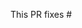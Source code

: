 <!-- Thank you for submitting a Pull Request. Please:
* Read our Pull Request guidelines:
  https://github.com/hexhacking/xDL/blob/master/CONTRIBUTING.md
* Associate an issue with the Pull Request.
* Ensure that the code is up-to-date with the `main` branch.
* Include a description of the proposed changes and how to test them.
-->

This PR fixes #
